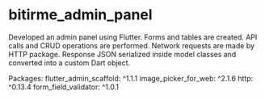 # bitirme_admin_panel

Developed an admin panel using Flutter. Forms and tables are created. API calls and CRUD operations are performed. Network requests are made by HTTP package. Response JSON serialized inside model classes and converted into a custom Dart object.

Packages:
flutter_admin_scaffold: ^1.1.1
image_picker_for_web: ^2.1.6
http: ^0.13.4
form_field_validator: ^1.0.1
